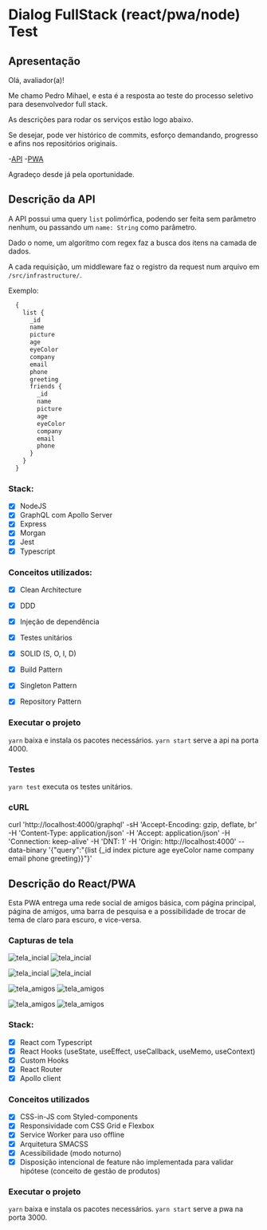# Dialog FullStack (react/pwa/node) Test

## Apresentação
Olá, avaliador(a)!

Me chamo Pedro Mihael, e esta é a resposta ao teste do processo seletivo para desenvolvedor full stack.

As descrições para rodar os serviços estão logo abaixo.

Se desejar, pode ver histórico de commits, esforço demandando, progresso e afins nos repositórios originais.

-[API](https://github.com/pedromihael/express-graphql-api)
-[PWA](https://github.com/pedromihael/react-social-network)

Agradeço desde já pela oportunidade.

## Descrição da API
A API possui uma query `list` polimórfica, podendo ser feita sem parâmetro nenhum, ou passando um `name: String` como parâmetro.

Dado o nome, um algoritmo com regex faz a busca dos itens na camada de dados.

A cada requisição, um middleware faz o registro da request num arquivo em `/src/infrastructure/`.

Exemplo:
```javascript
  {
    list {
      _id
      name
      picture
      age
      eyeColor
      company
      email
      phone
      greeting
      friends {
        _id
        name
        picture
        age
        eyeColor
        company
        email
        phone
      }
    }
  }
```

### Stack:
- [x] NodeJS
- [x] GraphQL com Apollo Server
- [x] Express
- [x] Morgan
- [x] Jest
- [x] Typescript

### Conceitos utilizados:
- [x] Clean Architecture
- [x] DDD
- [x] Injeção de dependência
- [x] Testes unitários
- [x] SOLID (S, O, I, D)
- [x] Build Pattern
- [x] Singleton Pattern
- [x] Repository Pattern


### Executar o projeto
`yarn` baixa e instala os pacotes necessários.
`yarn start` serve a api na porta 4000.

### Testes
`yarn test` executa os testes unitários.

### cURL
curl 'http://localhost:4000/graphql' -sH 'Accept-Encoding: gzip, deflate, br' -H 'Content-Type: application/json' -H 'Accept: application/json' -H 'Connection: keep-alive' -H 'DNT: 1' -H 'Origin: http://localhost:4000' --data-binary '{"query":"{list {_id index picture age eyeColor name company email phone greeting}}"}'


## Descrição do React/PWA
Esta PWA entrega uma rede social de amigos básica, com página principal, página de amigos, uma barra de pesquisa e a possibilidade de trocar de tema de claro para escuro, e vice-versa.
### Capturas de tela
![tela_incial](./pwa/prints/light-mobile-home.jpg)
![tela_incial](./pwa/prints/light-desktop-home.jpg)

![tela_incial](./pwa/prints/dark-mobile-home.jpg)
![tela_incial](./pwa/prints/dark-desktop-home.jpg)

![tela_amigos](./pwa/prints/light-mobile-user.jpg)
![tela_amigos](./pwa/prints/light-desktop-user.jpg)

![tela_amigos](./pwa/prints/dark-mobile-user.jpg)
![tela_amigos](./pwa/prints/dark-desktop-user.jpg)

### Stack:
-[x] React com Typescript
-[x] React Hooks (useState, useEffect, useCallback, useMemo, useContext)
-[x] Custom Hooks
-[x] React Router
-[x] Apollo client

### Conceitos utilizados
-[x] CSS-in-JS com Styled-components
-[x] Responsividade com CSS Grid e Flexbox
-[x] Service Worker para uso offline
-[x] Arquitetura SMACSS
-[x] Acessibilidade (modo noturno)
-[x] Disposição intencional de feature não implementada para validar hipótese (conceito de gestão de produtos)

### Executar o projeto
`yarn` baixa e instala os pacotes necessários.
`yarn start` serve a pwa na porta 3000.

